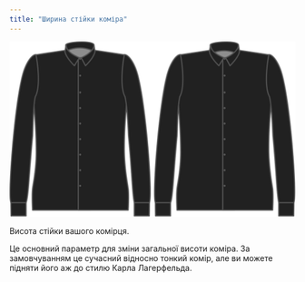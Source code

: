 ```yaml
---
title: "Ширина стійки коміра"
---
```


![Ширина стійки для коміра](collarstandwidth.svg)

Висота стійки вашого комірця.

<Note>

Це основний параметр для зміни загальної висоти коміра. За замовчуванням це сучасний відносно тонкий комір, але ви можете підняти його аж до стилю Карла Лагерфельда.

</Note>




